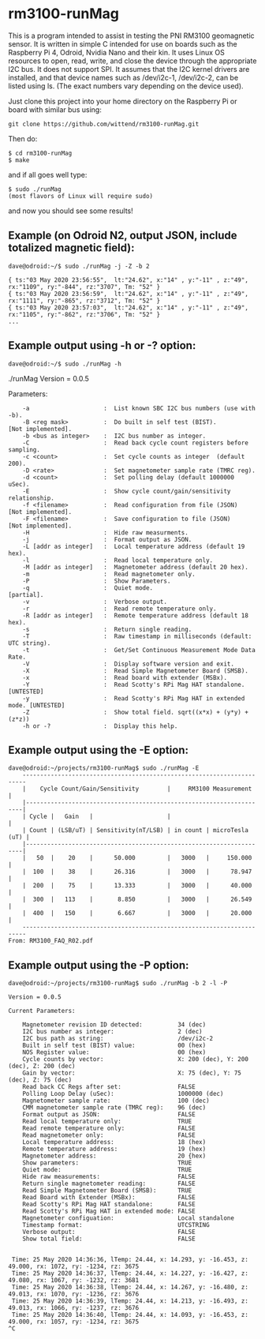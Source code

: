 # rm3100-runMag

This is a program intended to assist in testing the PNI RM3100 geomagnetic sensor.  It is written in simple C intended for use on boards such as the Raspberry Pi 4, Odroid, Nvidia Nano and their kin. It uses Linux
OS resources to open, read, write, and close the device through the appropriate I2C bus.  It does not support SPI.  It assumes that the I2C kernel drivers are installed, and that device names such as /dev/i2c-1,
/dev/i2c-2, can be listed using ls.  (The exact numbers vary depending on the device used).


Just clone this project into your home directory on the Raspberry Pi or board with similar bus using:

    git clone https://github.com/wittend/rm3100-runMag.git

Then do:

    $ cd rm3100-runMag
    $ make
    

and if all goes well type:

    $ sudo ./runMag
    (most flavors of Linux will require sudo)
    

and now you should see some results!

## Example (on Odroid N2, output JSON, include totalized magnetic field): 

    dave@odroid:~/$ sudo ./runMag -j -Z -b 2
    
    { ts:"03 May 2020 23:56:55",  lt:"24.62", x:"14" , y:"-11" , z:"49", rx:"1109", ry:"-844", rz:"3707", Tm: "52" }
    { ts:"03 May 2020 23:56:59",  lt:"24.62", x:"14" , y:"-11" , z:"49", rx:"1111", ry:"-865", rz:"3712", Tm: "52" }
    { ts:"03 May 2020 23:57:03",  lt:"24.62", x:"14" , y:"-11" , z:"49", rx:"1105", ry:"-862", rz:"3706", Tm: "52" }
    ...
    

## Example output using -h or -? option:

    dave@odroid:~/$ sudo ./runMag -h
    
   ./runMag Version = 0.0.5
   
   Parameters:
   
        -a                     :  List known SBC I2C bus numbers (use with -b).
        -B <reg mask>          :  Do built in self test (BIST).               [Not implemented].
        -b <bus as integer>    :  I2C bus number as integer.
        -C                     :  Read back cycle count registers before sampling.
        -c <count>             :  Set cycle counts as integer  (default 200).
        -D <rate>              :  Set magnetometer sample rate (TMRC reg).
        -d <count>             :  Set polling delay (default 1000000 uSec).
        -E                     :  Show cycle count/gain/sensitivity relationship.
        -f <filename>          :  Read configuration from file (JSON)         [Not implemented].
        -F <filename>          :  Save configuration to file (JSON)           [Not implemented].
        -H                     :  Hide raw measurments.
        -j                     :  Format output as JSON.
        -L [addr as integer]   :  Local temperature address (default 19 hex).
        -l                     :  Read local temperature only.
        -M [addr as integer]   :  Magnetometer address (default 20 hex).
        -m                     :  Read magnetometer only.
        -P                     :  Show Parameters.
        -q                     :  Quiet mode.                                 [partial].
        -v                     :  Verbose output.
        -r                     :  Read remote temperature only.
        -R [addr as integer]   :  Remote temperature address (default 18 hex).
        -s                     :  Return single reading.
        -T                     :  Raw timestamp in milliseconds (default: UTC string).
        -t                     :  Get/Set Continuous Measurement Mode Data Rate.
        -V                     :  Display software version and exit.
        -X                     :  Read Simple Magnetometer Board (SMSB).
        -x                     :  Read board with extender (MSBx).
        -Y                     :  Read Scotty's RPi Mag HAT standalone.       [UNTESTED]
        -y                     :  Read Scotty's RPi Mag HAT in extended mode. [UNTESTED]
        -Z                     :  Show total field. sqrt((x*x) + (y*y) + (z*z))
        -h or -?               :  Display this help.


## Example output using the -E option:

    dave@odroid:~/projects/rm3100-runMag$ sudo ./runMag -E
        -----------------------------------------------------------------------
        |    Cycle Count/Gain/Sensitivity        |     RM3100 Measurement     |
        |---------------------------------------------------------------------|
        | Cycle |   Gain   |                     |                            |
        | Count | (LSB/uT) | Sensitivity(nT/LSB) | in count | microTesla (uT) |
        |---------------------------------------------------------------------|
        |   50  |    20    |      50.000         |   3000   |     150.000     |
        |  100  |    38    |      26.316         |   3000   |      78.947     |
        |  200  |    75    |      13.333         |   3000   |      40.000     |
        |  300  |   113    |       8.850         |   3000   |      26.549     |
        |  400  |   150    |       6.667         |   3000   |      20.000     |
        -----------------------------------------------------------------------
    From: RM3100_FAQ_R02.pdf


## Example output using the -P option:
    
    dave@odroid:~/projects/rm3100-runMag$ sudo ./runMag -b 2 -l -P
    
    Version = 0.0.5
    
    Current Parameters:
    
        Magnetometer revision ID detected:          34 (dec)
        I2C bus number as integer:                  2 (dec)
        I2C bus path as string:                     /dev/i2c-2
        Built in self test (BIST) value:            00 (hex)
        NOS Register value:                         00 (hex)
        Cycle counts by vector:                     X: 200 (dec), Y: 200 (dec), Z: 200 (dec)
        Gain by vector:                             X: 75 (dec), Y: 75 (dec), Z: 75 (dec)
        Read back CC Regs after set:                FALSE
        Polling Loop Delay (uSec):                  1000000 (dec)
        Magnetometer sample rate:                   100 (dec)
        CMM magnetometer sample rate (TMRC reg):    96 (dec)
        Format output as JSON:                      FALSE
        Read local temperature only:                TRUE
        Read remote temperature only:               FALSE
        Read magnetometer only:                     FALSE
        Local temperature address:                  18 (hex)
        Remote temperature address:                 19 (hex)
        Magnetometer address:                       20 {hex)
        Show parameters:                            TRUE
        Quiet mode:                                 TRUE
        Hide raw measurements:                      FALSE
        Return single magnetometer reading:         FALSE
        Read Simple Magnetometer Board (SMSB):      TRUE
        Read Board with Extender (MSBx):            FALSE
        Read Scotty's RPi Mag HAT standalone:       FALSE
        Read Scotty's RPi Mag HAT in extended mode: FALSE
        Magnetometer configuation:                  Local standalone
        Timestamp format:                           UTCSTRING
        Verbose output:                             FALSE
        Show total field:                           FALSE
    
    
     Time: 25 May 2020 14:36:36, lTemp: 24.44, x: 14.293, y: -16.453, z: 49.000, rx: 1072, ry: -1234, rz: 3675
     Time: 25 May 2020 14:36:37, lTemp: 24.44, x: 14.227, y: -16.427, z: 49.080, rx: 1067, ry: -1232, rz: 3681
     Time: 25 May 2020 14:36:38, lTemp: 24.44, x: 14.267, y: -16.480, z: 49.013, rx: 1070, ry: -1236, rz: 3676
     Time: 25 May 2020 14:36:39, lTemp: 24.44, x: 14.213, y: -16.493, z: 49.013, rx: 1066, ry: -1237, rz: 3676
     Time: 25 May 2020 14:36:40, lTemp: 24.44, x: 14.093, y: -16.453, z: 49.000, rx: 1057, ry: -1234, rz: 3675
    ^C
